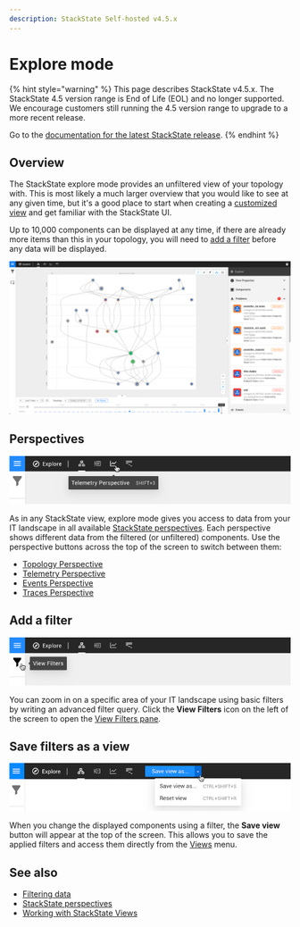 ```yaml
---
description: StackState Self-hosted v4.5.x
---
```


# Explore mode

{% hint style="warning" %}
This page describes StackState v4.5.x.
The StackState 4.5 version range is End of Life (EOL) and no longer supported. We encourage customers still running the 4.5 version range to upgrade to a more recent release.

Go to the [documentation for the latest StackState release](https://docs.stackstate.com/use/stackstate-ui/explore_mode).
{% endhint %}

## Overview

The StackState explore mode provides an unfiltered view of your topology with. This is most likely a much larger overview that you would like to see at any given time, but it's a good place to start when creating a [customized view](views/about_views.md) and get familiar with the StackState UI.

Up to 10,000 components can be displayed at any time, if there are already more items than this in your topology, you will need to [add a filter](explore_mode.md#add-a-filter) before any data will be displayed.

![Explore mode](../../.gitbook/assets/v45_explore_mode.png)

## Perspectives

![Perspectives](../../.gitbook/assets/v45_perspective_buttons.png)

As in any StackState view, explore mode gives you access to data from your IT landscape in all available [StackState perspectives](../concepts/perspectives.md). Each perspective shows different data from the filtered \(or unfiltered\) components. Use the perspective buttons across the top of the screen to switch between them:

* [Topology Perspective](perspectives/topology-perspective.md)
* [Telemetry Perspective](perspectives/telemetry-perspective.md)
* [Events Perspective](perspectives/events_perspective.md)
* [Traces Perspective](perspectives/traces-perspective.md)

## Add a filter

![View Filters](../../.gitbook/assets/v45_view_filters.png)

You can zoom in on a specific area of your IT landscape using basic filters by writing an advanced filter query. Click the **View Filters** icon on the left of the screen to open the [View Filters pane](filters.md).

## Save filters as a view

![Save view as](../../.gitbook/assets/v45_save_view_as.png)

When you change the displayed components using a filter, the **Save view** button will appear at the top of the screen. This allows you to save the applied filters and access them directly from the [Views](views/about_views.md) menu.

## See also

* [Filtering data](filters.md)
* [StackState perspectives](../concepts/perspectives.md)
* [Working with StackState Views](views/about_views.md)
